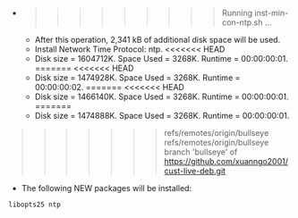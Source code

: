 * >>>>>>>>> Running inst-min-con-ntp.sh ...
  * After this operation, 2,341 kB of additional disk space will be used.
  * Install Network Time Protocol: ntp.
<<<<<<< HEAD
  * Disk size = 1604712K. Space Used = 3268K. Runtime = 00:00:00:01.
=======
<<<<<<< HEAD
  * Disk size = 1474928K. Space Used = 3268K. Runtime = 00:00:00:02.
=======
<<<<<<< HEAD
  * Disk size = 1466140K. Space Used = 3268K. Runtime = 00:00:00:01.
=======
  * Disk size = 1474888K. Space Used = 3268K. Runtime = 00:00:00:01.
>>>>>>> refs/remotes/origin/bullseye
>>>>>>> refs/remotes/origin/bullseye
>>>>>>> branch 'bullseye' of https://github.com/xuanngo2001/cust-live-deb.git
  * The following NEW packages will be installed:
  ```bash
libopts25 ntp
  ```
